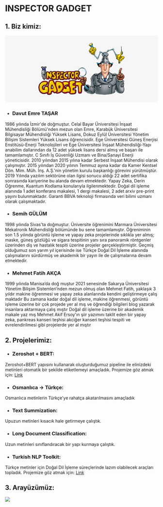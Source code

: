 # INSPECTOR GADGET
## 1. Biz kimiz:

<p align="center">
  <img src="https://github.com/inspectorgadgetteknofest/inspector-gadget-acikhack2021/blob/main/images/logo.png">
  
</p>

 * ### Davut Emre TAŞAR <br>
 1986 yılında İzmir'de doğmuştur. Celal Bayar Üniversitesi İnşaat Mühendisliği Bölümü'nden mezun olan Emre, Karabük Üniversitesi Bilgisayar Mühendisliği Yüksek Lisans, Dokuz Eylül Üniversitesi Yönetim Bilişim Sistemleri Yüksek Lisans öğrencisidir. Ege Üniversitesi Güneş Enerjisi Enstitüsü-Enerji Teknolojileri ve Ege Üniversitesi İnşaat Mühendisliği-Yapı anabilim dallarından da 12 adet yüksek lisans dersi almış ve başarı ile tamamlamıştır. C Sınıfı İş Güvenliği Uzmanı ve Bina/Sanayi Enerji yöneticisidir. 2010 yılından 2015 yılına kadar Serbest İnşaat Mühendisi olarak çalışmıştır. 2015 yılından 2020 yılının Temmuz ayına kadar da Kamer Kentsel Dön. Mim. Müh. İnş. A.Ş.'nin yönetim kurulu başkanlığı görevini yürütmüştür. 2019 Yılında yazılım sektörüne olan ilgisi sonucu aldığı 22 adet sertifika sonrasında kariyerine bu alanda devam etmektedir. Yapay Zeka, Derin Öğrenme, Kuantum Kodlama konularıyla ilgilenmektedir. Doğal dil işleme alanında 1 adet konferans makalesi, 1 dergi makalesi, 2 adet arxiv pre-print yayını bulunmaktadır. Garanti BBVA teknoloji firmasında veri bilimi uzmanı olarak çalışmaktadır.
 * ### Semih GÜLÜM <br> 
1998 yılında Sivas'ta doğmuştur. Üniversite öğrenimini Marmara Üniversitesi Mekatronik Mühendisliği bölümünde bu sene tamamlamıştır. Öğreniminin son 1.5 yılında görüntü işleme ve yapay zeka projelerinde sıklıkla yer almış; maske, güneş gözlüğü ve sigara tespitinin yanı sıra panoramik röntgenler üzerinden diş ve hastalık tespiti üzerine projeler gerçekleştirmiştir. Geçmiş olduğumuz son yarım yıl içerisinde ise Türkçe Doğal Dil İşleme alanında çalışmalarını sürdürmüş ve akademik bir yayın ile de çalışmalarına devam etmektedir.
 * ### Mehmet Fatih AKÇA <br> 
1999 yılında Manisa’da doğ muştur 2021 senesinde Sakarya Üniversitesi Yönetim Bilişim Sistemleri’nden mezun olmuş olan Mehmet Fatih, yaklaşık 3 yıldır makine öğrenmesi ve yapay zeka alanlarında kendini geliştirmeye çalış maktadır Bu zamana kadar doğal dil işleme, makine öğrenmesi, görüntü işleme üzerine bir çok projede yer al mış ve öğrendiği bilgileri blog yazarak insanlara aktarmaya çalış mıştır Doğal dil işleme üzerine bir akademik makale yaz mış Mehmet Akif Ersoy'ın şiir yazımını taklit eden bir yapay zeka, pankreas kanseri teşhisi akciğer kanseri teşhisi tespiti ve evrelendirilmesi gibi projelerde yer al mıştır

## 2. Projelerimiz:
 * ### Zeroshot + BERT: <br>
 Zeroshot+BERT yapısını kullanarak oluşturduğumuz pipeline ile elinizdeki metinleri otomatik bir şekilde etiketlemeyi amaçladık. Projemize göz atmak için: <a href= "https://github.com/inspectorgadgetteknofest/inspector-gadget-acikhack2021/tree/main/Zeroshot"> Link </a>
 * ### Osmanlıca -> Türkçe: <br> 
 Osmanlıca metinlerin Türkçe'ye rahatça akatarılmasını amaçladık
 * ### Text Summization: <br> 
 Upuzun metinleri kısacık hale getirmeye çalıştık.
 * ### Long Document Classification: <br> 
 Uzun metinleri sınıflandıracak bir yapı kurmaya çalıştık.
 * ### Turkish NLP Toolkit: <br> 
 Türkçe metinler için Doğal Dil İşleme süreçlerinde lazım olabilecek araçları topladık. Projemize göz atmak için: <a href = "https://github.com/inspectorgadgetteknofest/inspector-gadget-acikhack2021/tree/main/ToolsTwitter"> Link </a>

## 3. Arayüzümüz:
![](https://user-images.githubusercontent.com/56072259/130344890-90e5e8df-bab7-44d7-8fa5-fa732ac0a490.gif)
